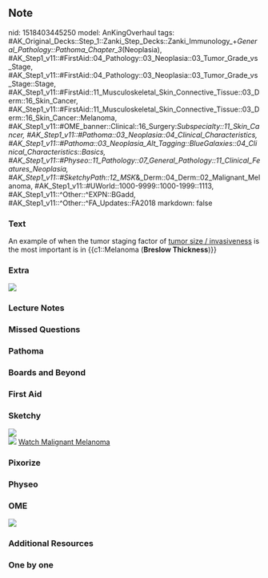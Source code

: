 ## Note
nid: 1518403445250
model: AnKingOverhaul
tags: #AK_Original_Decks::Step_1::Zanki_Step_Decks::Zanki_Immunology_+_General_Pathology::Pathoma_Chapter_3_(Neoplasia), #AK_Step1_v11::#FirstAid::04_Pathology::03_Neoplasia::03_Tumor_Grade_vs_Stage, #AK_Step1_v11::#FirstAid::04_Pathology::03_Neoplasia::03_Tumor_Grade_vs_Stage::Stage, #AK_Step1_v11::#FirstAid::11_Musculoskeletal_Skin_Connective_Tissue::03_Derm::16_Skin_Cancer, #AK_Step1_v11::#FirstAid::11_Musculoskeletal_Skin_Connective_Tissue::03_Derm::16_Skin_Cancer::Melanoma, #AK_Step1_v11::#OME_banner::Clinical::16_Surgery:_Subspecialty::11_Skin_Cancer, #AK_Step1_v11::#Pathoma::03_Neoplasia::04_Clinical_Characteristics, #AK_Step1_v11::#Pathoma::03_Neoplasia_Alt_Tagging::BlueGalaxies::04_Clinical_Characteristics::Basics, #AK_Step1_v11::#Physeo::11_Pathology::07_General_Pathology::11_Clinical_Features_Neoplasia, #AK_Step1_v11::#SketchyPath::12_MSK_&_Derm::04_Derm::02_Malignant_Melanoma, #AK_Step1_v11::#UWorld::1000-9999::1000-1999::1113, #AK_Step1_v11::^Other::^EXPN::BGadd, #AK_Step1_v11::^Other::^FA_Updates::FA2018
markdown: false

### Text
<div>
  An example of when the tumor staging factor of <u>tumor size /
  invasiveness</u> is the most important is in {{c1::Melanoma
  (<b>Breslow Thickness</b>)}}
</div>

### Extra
<img src="paste-131825431216129.jpg">

### Lecture Notes


### Missed Questions


### Pathoma


### Boards and Beyond


### First Aid


### Sketchy
<div><img src=
"SketchyMedical%202020-01-04%2014-23-16_1566160514431.jpg"></div><img src="Screen%20Shot%202019-12-19%20at%2012.35.44%20PM_1566160514431.JPG">
<a href=
"https://dashboard.sketchy.com/study/medical/courses/medical-pathophysiology/units/medical-pathophysiology-musculoskeletal-derm/videos/medical-pathophysiology-musculoskeletal-and-derm-derm-malignant-melanoma?utm_source=anki&utm_medium=partnership&utm_campaign=february_update&utm_content=medical">
Watch Malignant Melanoma</a>

### Pixorize


### Physeo


### OME
<div class="ome-widget">
  <a href=
  "https://onlinemeded.org/spa/surgery-subspecialty/skin-cancer/acquire?ref=anki">
  <img src="_OME_AnkiFlashcards_Lesson_2.png"></a>
</div>

### Additional Resources


### One by one

